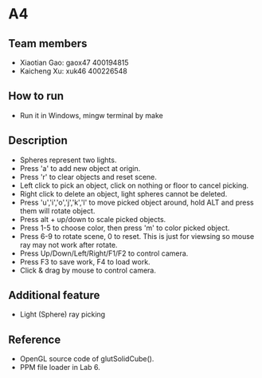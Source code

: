 # A4
## Team members 
- Xiaotian Gao: gaox47 400194815
- Kaicheng Xu: xuk46 400226548

## How to run
- Run it in Windows, mingw terminal by make

## Description
- Spheres represent two lights.
- Press 'a' to add new object at origin.
- Press 'r' to clear objects and reset scene.
- Left click to pick an object, click on nothing or floor to cancel picking.
- Right click to delete an object, light spheres cannot be deleted.
- Press 'u','i','o','j','k','l' to move picked object around, hold ALT and press them will rotate object.
- Press alt + up/down to scale picked objects.
- Press 1-5 to choose color, then press 'm' to color picked object.
- Press 6-9 to rotate scene, 0 to reset. This is just for viewsing so mouse ray may not work after rotate.
- Press Up/Down/Left/Right/F1/F2 to control camera.
- Press F3 to save work, F4 to load work.
- Click & drag by mouse to control camera.

## Additional feature
- Light (Sphere) ray picking

## Reference
- OpenGL source code of glutSolidCube().
- PPM file loader in Lab 6.
